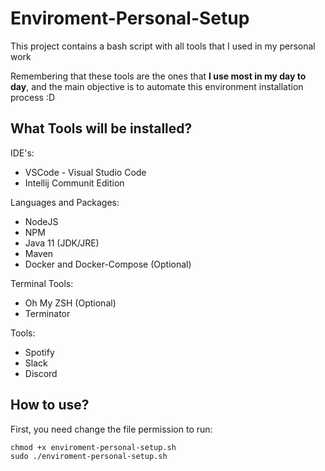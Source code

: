 # Enviroment-Personal-Setup
This project contains a bash script with all tools that I used in my personal work

Remembering that these tools are the ones that **I use most in my day to day**, 
and the main objective is to automate this environment installation process :D

## What Tools will be installed?

IDE's:
- VSCode - Visual Studio Code
- Intellij Communit Edition

Languages and Packages:
- NodeJS
- NPM
- Java 11 (JDK/JRE)
- Maven
- Docker and Docker-Compose (Optional)

Terminal Tools:
- Oh My ZSH (Optional)
- Terminator

Tools:
- Spotify
- Slack
- Discord

## How to use?

First, you need change the file permission to run:
```
chmod +x enviroment-personal-setup.sh
sudo ./enviroment-personal-setup.sh
```